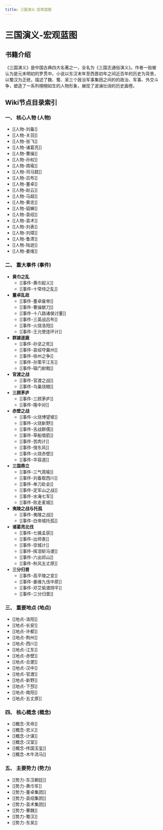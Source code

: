 ```yaml
---
title: 三国演义-宏观蓝图
---
```


# 三国演义-宏观蓝图

## 书籍介绍
《三国演义》是中国古典四大名著之一，全名为《三国志通俗演义》。作者一般被认为是元末明初的罗贯中。小说以东汉末年至西晋初年之间近百年的历史为背景，以蜀汉为正统，描述了魏、蜀、吴三个政治军事集团之间的的政治、军事、外交斗争，塑造了一系列栩栩如生的人物形象，展现了波澜壮阔的历史画卷。

## Wiki节点目录索引

### 一、 核心人物 (人物)
*   [[人物-刘备]]
*   [[人物-关羽]]
*   [[人物-张飞]]
*   [[人物-诸葛亮]]
*   [[人物-曹操]]
*   [[人物-孙权]]
*   [[人物-周瑜]]
*   [[人物-司马懿]]
*   [[人物-吕布]]
*   [[人物-董卓]]
*   [[人物-赵云]]
*   [[人物-马超]]
*   [[人物-黄忠]]
*   [[人物-貂蝉]]
*   [[人物-袁绍]]
*   [[人物-袁术]]
*   [[人物-刘表]]
*   [[人物-刘璋]]
*   [[人物-鲁肃]]
*   [[人物-陆逊]]
*   [[人物-姜维]]

### 二、 重大事件 (事件)
*   **黄巾之乱**
    *   [[事件-黄巾起义]]
    *   [[事件-十常侍之乱]]
*   **董卓乱政**
    *   [[事件-董卓废帝]]
    *   [[事件-曹操献刀]]
    *   [[事件-十八路诸侯讨董]]
    *   [[事件-三英战吕布]]
    *   [[事件-火烧洛阳]]
    *   [[事件-王允使连环计]]
*   **群雄逐鹿**
    *   [[事件-孙坚之死]]
    *   [[事件-袁绍夺冀州]]
    *   [[事件-徐州之争]]
    *   [[事件-孙策平江东]]
    *   [[事件-辕门射戟]]
*   **官渡之战**
    *   [[事件-官渡之战]]
    *   [[事件-乌巢烧粮]]
*   **三顾茅庐**
    *   [[事件-三顾茅庐]]
    *   [[事件-隆中对]]
*   **赤壁之战**
    *   [[事件-火烧博望坡]]
    *   [[事件-火烧新野]]
    *   [[事件-舌战群儒]]
    *   [[事件-草船借箭]]
    *   [[事件-苦肉计]]
    *   [[事件-借东风]]
    *   [[事件-火烧赤壁]]
    *   [[事件-华容道]]
*   **三国鼎立**
    *   [[事件-三气周瑜]]
    *   [[事件-刘备取西川]]
    *   [[事件-单刀赴会]]
    *   [[事件-定军山之战]]
    *   [[事件-水淹七军]]
    *   [[事件-败走麦城]]
*   **夷陵之战与托孤**
    *   [[事件-夷陵之战]]
    *   [[事件-白帝城托孤]]
*   **诸葛亮北伐**
    *   [[事件-七擒孟获]]
    *   [[事件-出师表]]
    *   [[事件-空城计]]
    *   [[事件-挥泪斩马谡]]
    *   [[事件-六出祁山]]
    *   [[事件-秋风五丈原]]
*   **三分归晋**
    *   [[事件-高平陵之变]]
    *   [[事件-姜维九伐中原]]
    *   [[事件-邓艾偷渡阴平]]
    *   [[事件-三分归晋]]

### 三、 重要地点 (地点)
*   [[地点-洛阳]]
*   [[地点-长安]]
*   [[地点-许都]]
*   [[地点-荆州]]
*   [[地点-西川]]
*   [[地点-江东]]
*   [[地点-赤壁]]
*   [[地点-合淝]]
*   [[地点-汉中]]
*   [[地点-官渡]]
*   [[地点-新野]]
*   [[地点-下邳]]
*   [[地点-南阳]]
*   [[地点-五丈原]]

### 四、 核心概念 (概念)
*   [[概念-天命]]
*   [[概念-忠义]]
*   [[概念-计谋]]
*   [[概念-汉室]]
*   [[概念-传国玉玺]]
*   [[概念-木牛流马]]

### 五、 主要势力 (势力)
*   [[势力-东汉朝廷]]
*   [[势力-黄巾军]]
*   [[势力-董卓集团]]
*   [[势力-袁绍集团]]
*   [[势力-袁术集团]]
*   [[势力-曹魏]]
*   [[势力-蜀汉]]
*   [[势力-东吴]]
